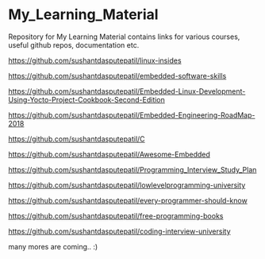 # My_Learning_Material

Repository for My Learning Material contains links for various courses, useful github repos, documentation etc.

https://github.com/sushantdasputepatil/linux-insides

https://github.com/sushantdasputepatil/embedded-software-skills

https://github.com/sushantdasputepatil/Embedded-Linux-Development-Using-Yocto-Project-Cookbook-Second-Edition

https://github.com/sushantdasputepatil/Embedded-Engineering-RoadMap-2018

https://github.com/sushantdasputepatil/C

https://github.com/sushantdasputepatil/Awesome-Embedded

https://github.com/sushantdasputepatil/Programming_Interview_Study_Plan

https://github.com/sushantdasputepatil/lowlevelprogramming-university

https://github.com/sushantdasputepatil/every-programmer-should-know

https://github.com/sushantdasputepatil/free-programming-books

https://github.com/sushantdasputepatil/coding-interview-university

many mores are coming.. :)
